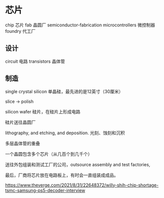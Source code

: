 # 芯片

chip 芯片
fab 晶圆厂 semiconductor-fabrication
microcontrollers 微控制器
foundry 代工厂

## 设计

circuit 电路
transistors 晶体管

## 制造

single crystal silicon 单晶硅，最先进的是12英寸（30厘米）

slice -> polish

silicon wafer 硅片，在硅片上形成电路

硅片送往晶圆厂

lithography, and etching, and deposition. 光刻、蚀刻和沉积

多层晶体管的重叠

一个晶圆包含多个芯片（从几百个到几千个）

送往外包组装和测试工厂的公司，outsource assembly and test factories,

最后，厂商将芯片放在电路板上，有时会一直组装成成品。

https://www.theverge.com/2021/8/31/22648372/willy-shih-chip-shortage-tsmc-samsung-ps5-decoder-interview

